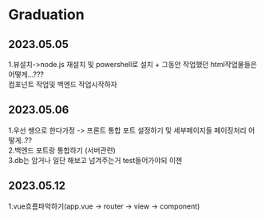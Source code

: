 # Graduation  
## 2023.05.05  
1.뷰설치->node.js 재설치 및 powershell로 설치 + 그동안 작업했던 html작업물들은 어떻게...???  
컴포넌트 작업및 백엔드 작업시작하자  
## 2023.05.06  
1.우선 쌩으로 한다가정 -> 프론트 통합 포트 설정하기 및 세부페이지들 페이징처리 어떻게..??  
2.백엔드 포트랑 통합하기 (서버관련)  
3.db는 암거나 일단 해보고 넘겨주는거 test들어가야되 이젠 
## 2023.05.12  
1.vue흐름파악하기(app.vue -> router -> view -> component) 


